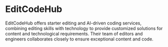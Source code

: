 # EditCodeHub
EditCodeHub offers starter editing and AI-driven coding services, combining editing skills with technology to provide customized solutions for content and technological requirements. Their team of editors and engineers collaborates closely to ensure exceptional content and code.

